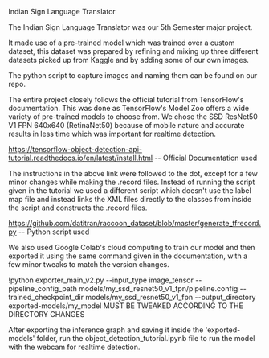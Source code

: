 Indian Sign Language Translator

The Indian Sign Language Translator was our 5th Semester major project.<br>

It made use of a pre-trained model which was trained over a custom dataset, this dataset was prepared by refining and mixing up three different datasets picked up from Kaggle
and by adding some of our own images.

The python script to capture images and naming them can be found on our repo.

The entire project closely follows the official tutorial from TensorFlow's documentation.
This was done as TensorFlow's Model Zoo offers a wide variety of pre-trained models to choose from.
We chose the SSD ResNet50 V1 FPN 640x640 (RetinaNet50) because of mobile nature and accurate results in less time which was important for realtime detection.

https://tensorflow-object-detection-api-tutorial.readthedocs.io/en/latest/install.html -- Official Documentation used

The instructions in the above link were followed to the dot, except for a few minor changes while making the .record files.
Instead of running the script given in the tutorial we used a different script which doesn't use the label map file and instead links the XML files directly to the classes from 
inside the script and constructs the .record files.

https://github.com/datitran/raccoon_dataset/blob/master/generate_tfrecord.py -- Python script used

We also used Google Colab's cloud computing to train our model and then exported it using the same command given in the documentation, with a few minor tweaks to match the
version changes.

!python exporter_main_v2.py --input_type image_tensor --pipeline_config_path models/my_ssd_resnet50_v1_fpn/pipeline.config --trained_checkpoint_dir models/my_ssd_resnet50_v1_fpn --output_directory exported-models/my_model
MUST BE TWEAKED ACCORDING TO THE DIRECTORY CHANGES

After exporting the inference graph and saving it inside the 'exported-models' folder, run the object_detection_tutorial.ipynb file to run the model with the webcam for realtime detection.
